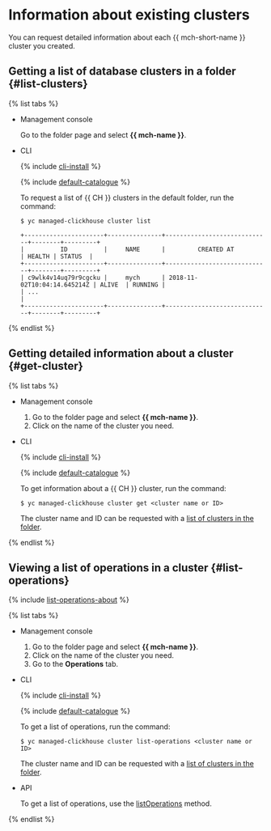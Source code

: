 # Information about existing clusters

You can request detailed information about each {{ mch-short-name }} cluster you created.

## Getting a list of database clusters in a folder {#list-clusters}

{% list tabs %}

- Management console

  Go to the folder page and select **{{ mch-name }}**.

- CLI

  {% include [cli-install](../../_includes/cli-install.md) %}

  {% include [default-catalogue](../../_includes/default-catalogue.md) %}

  To request a list of {{ CH }} clusters in the default folder, run the command:

  ```
  $ yc managed-clickhouse cluster list
  
  +----------------------+---------------+-----------------------------+--------+---------+
  |          ID          |     NAME      |         CREATED AT          | HEALTH | STATUS  |
  +----------------------+---------------+-----------------------------+--------+---------+
  | c9wlk4v14uq79r9cgcku |     mych      | 2018-11-02T10:04:14.645214Z | ALIVE  | RUNNING |
  | ...                                                                                   |
  +----------------------+---------------+-----------------------------+--------+---------+
  ```

{% endlist %}

## Getting detailed information about a cluster {#get-cluster}

{% list tabs %}

- Management console
  1. Go to the folder page and select **{{ mch-name }}**.
  1. Click on the name of the cluster you need.

- CLI

  {% include [cli-install](../../_includes/cli-install.md) %}

  {% include [default-catalogue](../../_includes/default-catalogue.md) %}

  To get information about a {{ CH }} cluster, run the command:

  ```
  $ yc managed-clickhouse cluster get <cluster name or ID>
  ```

  The cluster name and ID can be requested with a [list of clusters in the folder](list-clusters).

{% endlist %}

## Viewing a list of operations in a cluster {#list-operations}

{% include [list-operations-about](../../_includes/mdb/list-operations-about.md) %}

{% list tabs %}

- Management console
  1. Go to the folder page and select **{{ mch-name }}**.
  1. Click on the name of the cluster you need.
  1. Go to the **Operations** tab.

- CLI

  {% include [cli-install](../../_includes/cli-install.md) %}

  {% include [default-catalogue](../../_includes/default-catalogue.md) %}

  To get a list of operations, run the command:

  ```
  $ yc managed-clickhouse cluster list-operations <cluster name or ID>
  ```

  The cluster name and ID can be requested with a [list of clusters in the folder](list-clusters).

- API

  To get a list of operations, use the [listOperations](../api-ref/Cluster/listOperations.md) method.

{% endlist %}

